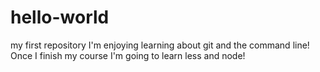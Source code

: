 # hello-world
my first repository
I'm enjoying learning about git and the command line! Once I finish my course I'm going to learn less and node! 
